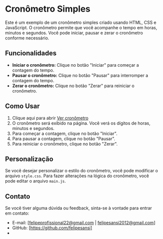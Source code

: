 
# Cronômetro Simples
Este é um exemplo de um cronômetro simples criado usando HTML, CSS e JavaScript. O cronômetro permite que você acompanhe o tempo em horas, minutos e segundos. Você pode iniciar, pausar e zerar o cronômetro conforme necessário.
## Funcionalidades
- **Iniciar o cronômetro:** Clique no botão "Iniciar" para começar a contagem do tempo.
- **Pausar o cronômetro:** Clique no botão "Pausar" para interromper a contagem do tempo.
- **Zerar o cronômetro:** Clique no botão "Zerar" para reiniciar o cronômetro.
## Como Usar
1. Clique aqui para abrir  [Ver cronômetro](https://felipesansi.github.io/Cronometro/)
2. O cronômetro será exibido na página. Você verá os dígitos de horas, minutos e segundos.
3. Para começar a contagem, clique no botão "Iniciar".
4. Para pausar a contagem, clique no botão "Pausar".
5. Para reiniciar o cronômetro, clique no botão "Zerar".
## Personalização
Se você desejar personalizar o estilo do cronômetro, você pode modificar o arquivo `style.css`. Para fazer alterações na lógica do cronômetro, você pode editar o arquivo `main.js`.

## Contato
Se você tiver alguma dúvida ou feedback, sinta-se à vontade para entrar em contato:
- E-mail: [felipeprofissional22@gmail.com | felipesansi2012@gmail.com]
- GitHub: [https://github.com/felipesansi]
- 
 
